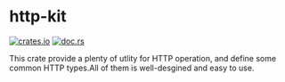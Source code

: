 # http-kit

[![crates.io](https://img.shields.io/crates/v/http_kit.svg)](https://crates.io/crates/http_kit) [![doc.rs](https://img.shields.io/badge/docs-latest-blue.svg?style=flat-square)](https://docs.rs/http_kit)

This crate provide a plenty of utlity for HTTP operation, and define some common HTTP types.All of them is well-desgined and easy to use.
